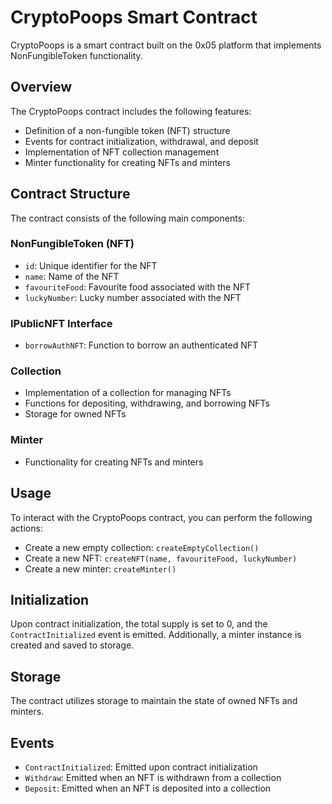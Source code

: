 # CryptoPoops Smart Contract

CryptoPoops is a smart contract built on the 0x05 platform that implements NonFungibleToken functionality.

## Overview

The CryptoPoops contract includes the following features:
- Definition of a non-fungible token (NFT) structure
- Events for contract initialization, withdrawal, and deposit
- Implementation of NFT collection management
- Minter functionality for creating NFTs and minters

## Contract Structure

The contract consists of the following main components:

### NonFungibleToken (NFT)

- `id`: Unique identifier for the NFT
- `name`: Name of the NFT
- `favouriteFood`: Favourite food associated with the NFT
- `luckyNumber`: Lucky number associated with the NFT

### IPublicNFT Interface

- `borrowAuthNFT`: Function to borrow an authenticated NFT

### Collection

- Implementation of a collection for managing NFTs
- Functions for depositing, withdrawing, and borrowing NFTs
- Storage for owned NFTs

### Minter

- Functionality for creating NFTs and minters

## Usage

To interact with the CryptoPoops contract, you can perform the following actions:

- Create a new empty collection: `createEmptyCollection()`
- Create a new NFT: `createNFT(name, favouriteFood, luckyNumber)`
- Create a new minter: `createMinter()`

## Initialization

Upon contract initialization, the total supply is set to 0, and the `ContractInitialized` event is emitted. Additionally, a minter instance is created and saved to storage.

## Storage

The contract utilizes storage to maintain the state of owned NFTs and minters.

## Events

- `ContractInitialized`: Emitted upon contract initialization
- `Withdraw`: Emitted when an NFT is withdrawn from a collection
- `Deposit`: Emitted when an NFT is deposited into a collection

